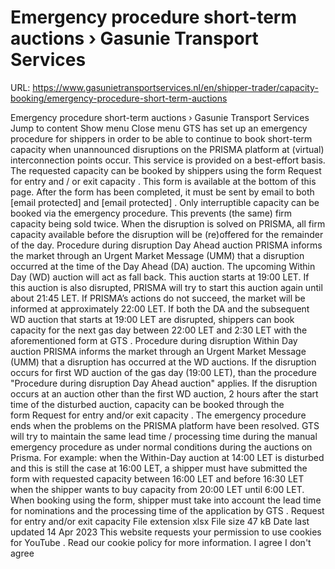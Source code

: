 # Emergency procedure short-term auctions › Gasunie Transport Services

URL: https://www.gasunietransportservices.nl/en/shipper-trader/capacity-booking/emergency-procedure-short-term-auctions

Emergency procedure short-term auctions › Gasunie Transport Services
Jump to content
Show menu
Close menu
GTS
has set up an emergency procedure for shippers in order to be able to continue to book short-term
capacity
when unannounced disruptions on the PRISMA platform at (virtual) interconnection points occur. This service is provided on a best-effort basis.
The requested
capacity
can be booked by shippers using the form Request for entry and / or
exit capacity
. This form is available at the bottom of this page. After the form has been completed, it must be sent by email to both
[email protected]
and
[email protected]
.
Only
interruptible capacity
can be booked via the emergency procedure. This prevents (the same)
firm capacity
being sold twice. When the disruption is solved on PRISMA, all
firm capacity
available before the disruption will be (re)offered for the remainder of the day.
Procedure during disruption Day Ahead auction
PRISMA      informs the market through an Urgent Market Message (UMM) that a      disruption occurred at the time of the Day Ahead (DA) auction.
The      upcoming Within Day (WD) auction will act as fall back. This auction      starts at 19:00 LET.
If      this auction is also disrupted, PRISMA will try to start this auction      again until about 21:45 LET. If PRISMA’s actions do not succeed, the      market will be informed at approximately 22:00 LET.
If      both the DA and the subsequent WD auction that starts at 19:00 LET are      disrupted, shippers can book
capacity
for the      next
gas day
between 22:00 LET and 2:30 LET with the      aforementioned form at
GTS
.
Procedure during disruption Within Day auction
PRISMA      informs the market through an Urgent Market Message (UMM) that a      disruption has occurred at the WD auctions.
If      the disruption occurs for first WD auction of      the
gas day
(19:00 LET), than the procedure "Procedure      during disruption Day Ahead auction" applies.
If      the disruption occurs at an auction other than the first WD auction, 2      hours after the start time of the disturbed      auction,
capacity
can be booked through the form Request      for entry and/or
exit capacity
. The emergency procedure ends      when the problems on the PRISMA platform have been resolved.
GTS
will      try to maintain the same lead time / processing time during the manual      emergency procedure as under
normal conditions
during the      auctions on Prisma. For example: when the Within-Day auction at 14:00 LET      is disturbed and this is still the case at 16:00 LET, a
shipper
must have submitted      the form with requested
capacity
between 16:00 LET and before 16:30 LET      when the
shipper
wants to buy
capacity
from 20:00 LET until 6:00 LET.
When booking using the form,
shipper
must take into account the lead time for nominations and the processing time of the application by
GTS
.
Request for entry and/or exit capacity
File extension
xlsx
File size
47 kB
Date last updated
14 Apr 2023
This website requests your permission to use cookies for
YouTube
. Read our
cookie policy
for more information.
I agree
I don't agree
